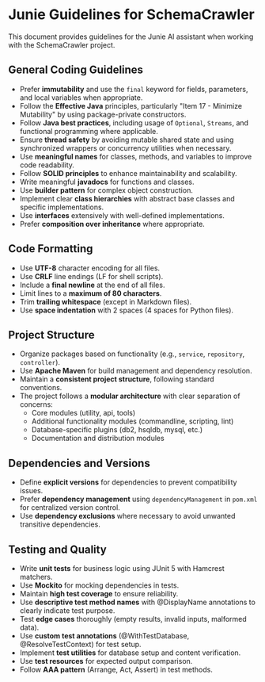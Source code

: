 # Junie Guidelines for SchemaCrawler

This document provides guidelines for the Junie AI assistant when working with the SchemaCrawler project.

## General Coding Guidelines
- Prefer **immutability** and use the `final` keyword for fields, parameters, and local variables when appropriate.
- Follow the **Effective Java** principles, particularly "Item 17 - Minimize Mutability" by using package-private constructors.
- Follow **Java best practices**, including usage of `Optional`, `Streams`, and functional programming where applicable.
- Ensure **thread safety** by avoiding mutable shared state and using synchronized wrappers or concurrency utilities when necessary.
- Use **meaningful names** for classes, methods, and variables to improve code readability.
- Follow **SOLID principles** to enhance maintainability and scalability.
- Write meaningful **javadocs** for functions and classes.
- Use **builder pattern** for complex object construction.
- Implement clear **class hierarchies** with abstract base classes and specific implementations.
- Use **interfaces** extensively with well-defined implementations.
- Prefer **composition over inheritance** where appropriate.

## Code Formatting
- Use **UTF-8** character encoding for all files.
- Use **CRLF** line endings (LF for shell scripts).
- Include a **final newline** at the end of all files.
- Limit lines to a **maximum of 80 characters**.
- Trim **trailing whitespace** (except in Markdown files).
- Use **space indentation** with 2 spaces (4 spaces for Python files).

## Project Structure
- Organize packages based on functionality (e.g., `service`, `repository`, `controller`).
- Use **Apache Maven** for build management and dependency resolution.
- Maintain a **consistent project structure**, following standard conventions.
- The project follows a **modular architecture** with clear separation of concerns:
  - Core modules (utility, api, tools)
  - Additional functionality modules (commandline, scripting, lint)
  - Database-specific plugins (db2, hsqldb, mysql, etc.)
  - Documentation and distribution modules

## Dependencies and Versions
- Define **explicit versions** for dependencies to prevent compatibility issues.
- Prefer **dependency management** using `dependencyManagement` in `pom.xml` for centralized version control.
- Use **dependency exclusions** where necessary to avoid unwanted transitive dependencies.

## Testing and Quality
- Write **unit tests** for business logic using JUnit 5 with Hamcrest matchers.
- Use **Mockito** for mocking dependencies in tests.
- Maintain **high test coverage** to ensure reliability.
- Use **descriptive test method names** with @DisplayName annotations to clearly indicate test purpose.
- Test **edge cases** thoroughly (empty results, invalid inputs, malformed data).
- Use **custom test annotations** (@WithTestDatabase, @ResolveTestContext) for test setup.
- Implement **test utilities** for database setup and content verification.
- Use **test resources** for expected output comparison.
- Follow **AAA pattern** (Arrange, Act, Assert) in test methods.
